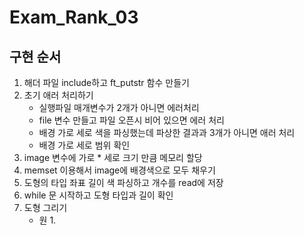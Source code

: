 # Exam_Rank_03

## 구현 순서
1. 해더 파일 include하고 ft_putstr 함수 만들기
2. 초기 애러 처리하기
   * 실행파일 매개변수가 2개가 아니면 에러처리
   * file 변수 만들고 파일 오픈시 비어 있으면 에러 처리
   * 배경 가로 세로 색을 파싱했는데 파상한 결과과 3개가 아니면 애러 처리
   * 배경 가로 세로 범위 확인
3. image 변수에 가로 * 세로 크기 만큼 메모리 할당
4. memset 이용해서 image에 배경색으로 모두 채우기
5. 도형의 타입 좌표 길이 색 파싱하고 개수를 read에 저장
6. while 문 시작하고 도형 타입과 길이 확인
7. 도형 그리기
    * 원
        1. 
